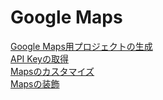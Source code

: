 # Google Maps


[Google Maps用プロジェクトの生成](https://fabkura.gitbooks.io/android-docs/content/maps01.html)<br>
[API Keyの取得](https://fabkura.gitbooks.io/android-docs/content/maps02.html)<br>
[Mapsのカスタマイズ](https://fabkura.gitbooks.io/android-docs/content/maps03.html)<br>
[Mapsの装飾](https://fabkura.gitbooks.io/android-docs/content/maps04.html)<br>
